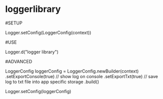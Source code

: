 # loggerlibrary

#SETUP

Logger.setConfig(LoggerConfig(context))

#USE

Logger.d("logger library")

#ADVANCED

LoggerConfig loggerConfig = LoggerConfig.newBuilder(context)
  .setExportConsole(true)  // show log on console
  .setExportTxt(true)      // save log to txt file into app specific storage
  .build()
  
 Logger.setConfig(loggerConfig)
